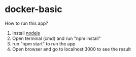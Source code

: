 # docker-basic
How to run this app?
1. Install [nodejs](https://nodejs.org/en/)
2. Open terminal (cmd) and run "npm install"
3. run "npm start" to run the app
4. Open browser and go to localhost:3000 to see the result
